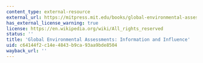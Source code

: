 ```yaml
---
content_type: external-resource
external_url: https://mitpress.mit.edu/books/global-environmental-assessments
has_external_license_warning: true
license: https://en.wikipedia.org/wiki/All_rights_reserved
status: ''
title: 'Global Environmental Assessments: Information and Influence'
uid: c64144f2-c14e-4843-b9ca-93aa9bde8504
wayback_url: ''
---
```

